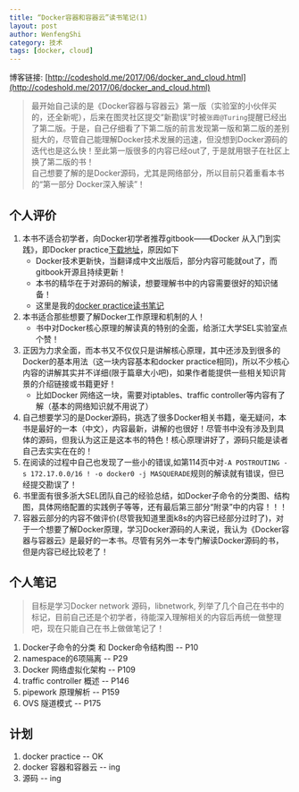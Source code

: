 ```yaml
---
title: “Docker容器和容器云”读书笔记(1)
layout: post
author: WenfengShi
category: 技术
tags: [docker, cloud]
---
```

博客链接: [http://codeshold.me/2017/06/docker_and_cloud.html](http://codeshold.me/2017/06/docker_and_cloud.html)


> 最开始自己读的是《Docker容器与容器云》第一版（实验室的小伙伴买的，还全新呢），后来在图灵社区提交“新勘误”时被`张霞@Turing`提醒已经出了第二版。于是，自己仔细看了下第二版的前言发现第一版和第二版的差别挺大的，尽管自己能理解Docker技术发展的迅速，但没想到Docker源码的迭代也是这么快！至此第一版很多的内容已经out了, 于是就用银子在社区上换了第二版的书！  
自己想要了解的是Docker源码，尤其是网络部分，所以目前只着重看本书的“第一部分 Docker深入解读”！

## 个人评价
1. 本书不适合初学者，向Docker初学者推荐gitbook——《Docker 从入门到实践》，即Docker practice[下载地址](https://www.gitbook.com/book/yeasy/docker_practice/details)，原因如下
    - Docker技术更新快，当翻译成中文出版后，部分内容可能就out了，而gitbook开源且持续更新！
    - 本书的精华在于对源码的解读，想要理解书中的内容需要很好的知识储备！
    - 这里是我的[docker practice读书笔记](http://www.ituring.com.cn/article/467946)
2. 本书适合那些想要了解Docker工作原理和机制的人！
    - 书中对Docker核心原理的解读真的特别的全面，给浙江大学SEL实验室点个赞！
3. 正因为力求全面，而本书又不仅仅只是讲解核心原理，其中还涉及到很多的Docker的基本用法（这一块内容基本和docker practice相同)，所以不少核心内容的讲解其实并不详细(限于篇章大小吧)，如果作者能提供一些相关知识背景的介绍链接或书籍更好！
    - 比如Docker 网络这一块，需要对iptables、traffic controller等内容有了解（基本的网络知识就不用说了）
4. 自己想要学习的是Docker源码，挑选了很多Docker相关书籍，毫无疑问，本书是最好的一本（中文），内容最新，讲解的也很好！尽管书中没有涉及到具体的源码，但我认为这正是这本书的特色！核心原理讲好了，源码只能是读者自己去实实在在的！
5. 在阅读的过程中自己也发现了一些小的错误,如第114页中对`-A POSTROUTING -s 172.17.0.0/16 ! -o docker0 -j MASQUERADE`规则的解读就有错误，但已经提交勘误了！
6. 书里面有很多浙大SEL团队自己的经验总结，如Docker子命令的分类图、结构图，具体网络配置的实践例子等等，还有最后第三部分“附录”中的内容！！！
7. 容器云部分的内容不做评价(尽管我知道里面k8s的内容已经部分过时了)，对于一个想要了解Docker原理，学习Docker源码的人来说，我认为《Docker容器与容器云》是最好的一本书。尽管有另外一本专门解读Docker源码的书，但是内容已经比较老了！

## 个人笔记
> 目标是学习Docker network 源码，libnetwork, 列举了几个自己在书中的标记，目前自己还是个初学者，待能深入理解相关的内容后再统一做整理吧，现在只能自己在书上做做笔记了！

1. Docker子命令的分类 和 Docker命令结构图 -- P10
2. namespace的6项隔离 -- P29
3. Docker 网络虚拟化架构 -- P109
4. traffic controller 概述 -- P146
5. pipework 原理解析 -- P159
6. OVS 隧道模式 -- P175


## 计划
1. docker practice -- OK
2. docker 容器和容器云 -- ing
3. 源码 -- ing


